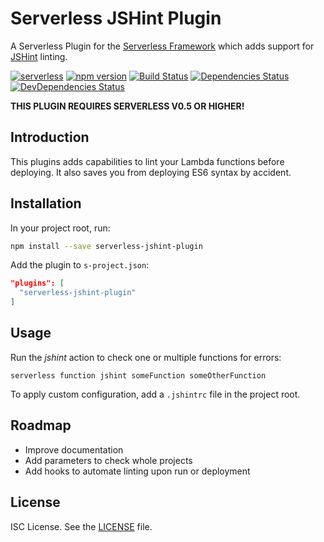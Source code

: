 # Serverless JSHint Plugin

A Serverless Plugin for the [Serverless Framework](http://www.serverless.com) which
adds support for [JSHint](http://jshint.com/) linting.

[![serverless](http://public.serverless.com/badges/v3.svg)](http://www.serverless.com)
[![npm version](https://badge.fury.io/js/serverless-jshint-plugin.svg)](https://badge.fury.io/js/serverless-jshint-plugin)
[![Build Status](https://travis-ci.org/joostfarla/serverless-jshint-plugin.svg?branch=develop)](https://travis-ci.org/joostfarla/serverless-jshint-plugin)
[![Dependencies Status](https://david-dm.org/joostfarla/serverless-jshint-plugin.svg)](https://david-dm.org/joostfarla/serverless-jshint-plugin)
[![DevDependencies Status](https://david-dm.org/joostfarla/serverless-jshint-plugin/dev-status.svg)](https://david-dm.org/joostfarla/serverless-jshint-plugin#info=devDependencies)

**THIS PLUGIN REQUIRES SERVERLESS V0.5 OR HIGHER!**

## Introduction

This plugins adds capabilities to lint your Lambda functions before deploying. It also
saves you from deploying ES6 syntax by accident.

## Installation

In your project root, run:

```bash
npm install --save serverless-jshint-plugin
```

Add the plugin to `s-project.json`:

```json
"plugins": [
  "serverless-jshint-plugin"
]
```

## Usage

Run the *jshint* action to check one or multiple functions for errors:

```
serverless function jshint someFunction someOtherFunction
```

To apply custom configuration, add a `.jshintrc` file in the project root.

## Roadmap

* Improve documentation
* Add parameters to check whole projects
* Add hooks to automate linting upon run or deployment

## License

ISC License. See the [LICENSE](LICENSE) file.
